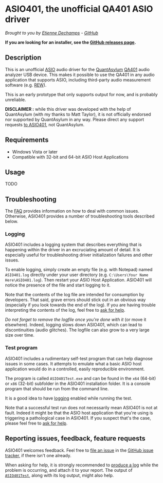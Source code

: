 # ASIO401, the unofficial QA401 ASIO driver
*Brought to you by [Etienne Dechamps][] - [GitHub][]*

**If you are looking for an installer, see the
[GitHub releases page][releases].**

## Description

This is an unofficial [ASIO][] audio driver for the [QuantAsylum][] [QA401][]
audio analyzer USB device. This makes it possible to use the QA401 in any
audio application that supports ASIO, including third-party audio measurement
software (e.g. [REW][]).

This is an early prototype that only supports output for now, and is probably
unreliable.

**DISCLAIMER :** while this driver was developed with the help of QuantAsylum
(with my thanks to Matt Taylor), it is not officially endorsed nor supported by
QuantAsylum in any way. Please direct any support requests [to ASIO401][report],
not QuantAsylum.

## Requirements

 - Windows Vista or later
 - Compatible with 32-bit and 64-bit ASIO Host Applications

## Usage

TODO

## Troubleshooting

The [FAQ][] provides information on how to deal with common issues. Otherwise,
ASIO401 provides a number of troubleshooting tools described below.

### Logging

ASIO401 includes a logging system that describes everything that is
happening within the driver in an excruciating amount of detail. It is
especially useful for troubleshooting driver initialization failures and
other issues.

To enable logging, simply create an empty file (e.g. with Notepad) named
`ASIO401.log` directly under your user directory (e.g.
`C:\Users\Your Name Here\ASIO401.log`). Then restart your ASIO Host
Application. ASIO401 will notice the presence of the file and start
logging to it.

Note that the contents of the log file are intended for consumption by
developers. That said, grave errors should stick out in an obvious way
(especially if you look towards the end of the log). If you are having
trouble interpreting the contents of the log, feel free to
[ask for help][report].

*Do not forget to remove the logfile once you're done with it* (or move
it elsewhere). Indeed, logging slows down ASIO401, which can lead to
discontinuities (audio glitches). The logfile can also grow to a very
large size over time.

### Test program

ASIO401 includes a rudimentary self-test program that can help diagnose
issues in some cases. It attempts to emulate what a basic ASIO host
application would do in a controlled, easily reproducible environment.

The program is called `ASIO401Test.exe` and can be found in the `x64`
(64-bit) or `x86` (32-bit) subfolder in the ASIO401 installation
folder. It is a console program that should be run from the command
line.

It is a good idea to have [logging][] enabled while running the test.

Note that a successful test run does not necessarily mean ASIO401 is
not at fault. Indeed it might be that the ASIO host application that
you're using is triggering a pathological case in ASIO401. If you
suspect that's the case, please feel free to [ask for help][report].

## Reporting issues, feedback, feature requests

ASIO401 welcomes feedback. Feel free to [file an issue][] in the
[GitHub issue tracker][], if there isn't one already.

When asking for help, it is strongly recommended to [produce a log][logging]
while the problem is occurring, and attach it to your report. The output of
[`ASIO401Test`][test], along with its log output, might also help.

[ASIO]: http://en.wikipedia.org/wiki/Audio_Stream_Input/Output
[CONFIGURATION]: CONFIGURATION.md
[Etienne Dechamps]: mailto:etienne@edechamps.fr
[FAQ]: FAQ.md
[file an issue]: https://github.com/dechamps/ASIO401/issues/new
[GitHub]: https://github.com/dechamps/ASIO401
[GitHub issue tracker]: https://github.com/dechamps/ASIO401/issues
[logging]: #logging
[QuantAsylum]: https://quantasylum.com/
[QA401]: https://quantasylum.com/products/qa401-audio-analyzer
[releases]: https://github.com/dechamps/ASIO401/releases
[report]: #reporting-issues-feedback-feature-requests
[REW]: https://www.roomeqwizard.com/
[test]: #test-program
